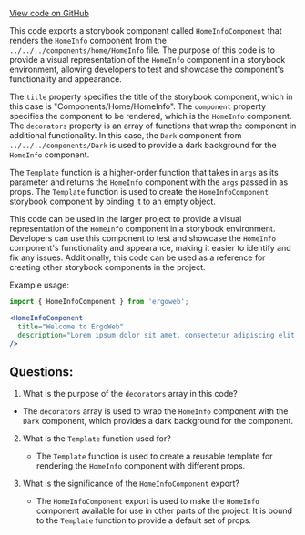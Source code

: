 [View code on GitHub](https://github.com/ergoplatform/ergoweb/stories/components/home/homeInfo.stories.jsx)

This code exports a storybook component called `HomeInfoComponent` that renders the `HomeInfo` component from the `../../../components/home/HomeInfo` file. The purpose of this code is to provide a visual representation of the `HomeInfo` component in a storybook environment, allowing developers to test and showcase the component's functionality and appearance.

The `title` property specifies the title of the storybook component, which in this case is "Components/Home/HomeInfo". The `component` property specifies the component to be rendered, which is the `HomeInfo` component. The `decorators` property is an array of functions that wrap the component in additional functionality. In this case, the `Dark` component from `../../../components/Dark` is used to provide a dark background for the `HomeInfo` component.

The `Template` function is a higher-order function that takes in `args` as its parameter and returns the `HomeInfo` component with the `args` passed in as props. The `Template` function is used to create the `HomeInfoComponent` storybook component by binding it to an empty object.

This code can be used in the larger project to provide a visual representation of the `HomeInfo` component in a storybook environment. Developers can use this component to test and showcase the `HomeInfo` component's functionality and appearance, making it easier to identify and fix any issues. Additionally, this code can be used as a reference for creating other storybook components in the project. 

Example usage:

```jsx
import { HomeInfoComponent } from 'ergoweb';

<HomeInfoComponent 
  title="Welcome to ErgoWeb"
  description="Lorem ipsum dolor sit amet, consectetur adipiscing elit. Sed euismod, urna eu bibendum bibendum, velit sapien sodales sapien, vel commodo elit elit vel elit."
/>
```
## Questions: 
 1. What is the purpose of the `decorators` array in this code?
   - The `decorators` array is used to wrap the `HomeInfo` component with the `Dark` component, which provides a dark background for the component.

2. What is the `Template` function used for?
   - The `Template` function is used to create a reusable template for rendering the `HomeInfo` component with different props.

3. What is the significance of the `HomeInfoComponent` export?
   - The `HomeInfoComponent` export is used to make the `HomeInfo` component available for use in other parts of the project. It is bound to the `Template` function to provide a default set of props.